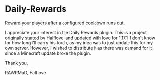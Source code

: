 # Daily-Rewards
Reward your players after a configured cooldown runs out.

I appreciate your interest in the Daily Rewards plugin. This is a project originally started by Halflove, and updated with love for 1.17.1. I don't know for how long I'll carry his torch, as my idea was to just update this for my own server. However, I wished to distribute it as there was demand for it since a Minecraft update broke the plugin.

Thank you,

RAWRMaD, Halflove
